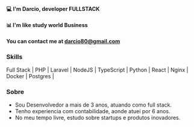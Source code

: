 #### 💻  I'm **Darcio**, developer FULLSTACK
#### 📊  I'm like study world Business
#### You can contact me at [darcio80@gmail.com](mailto:darcio80@gmail.com>)

### Skills
Full Stack | PHP | Laravel | NodeJS | TypeScript | Python | React | Nginx | Docker | Postgres |  

### Sobre
- Sou Desenvolvedor a mais de 3 anos, atuando como full stack.
- Tenho experiencia com contabilidade, aonde atuei por 6 anos.
- No meu tempo livre, estudo sobre startups e produtos inovadores.




